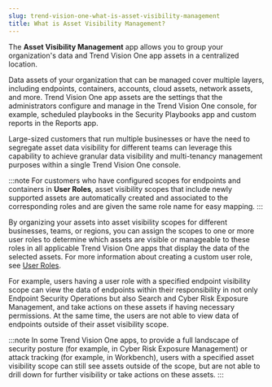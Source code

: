 ```yaml
---
slug: trend-vision-one-what-is-asset-visibility-management
title: What is Asset Visibility Management?
---
```


The **Asset Visibility Management** app allows you to group your organization's data and Trend Vision One app assets in a centralized location.

Data assets of your organization that can be managed cover multiple layers, including endpoints, containers, accounts, cloud assets, network assets, and more. Trend Vision One app assets are the settings that the administrators configure and manage in the Trend Vision One console, for example, scheduled playbooks in the Security Playbooks app and custom reports in the Reports app.

Large-sized customers that run multiple businesses or have the need to segregate asset data visibility for different teams can leverage this capability to achieve granular data visibility and multi-tenancy management purposes within a single Trend Vision One console.

:::note
For customers who have configured scopes for endpoints and containers in **User Roles**, asset visibility scopes that include newly supported assets are automatically created and associated to the corresponding roles and are given the same role name for easy mapping.
:::

By organizing your assets into asset visibility scopes for different businesses, teams, or regions, you can assign the scopes to one or more user roles to determine which assets are visible or manageable to these roles in all applicable Trend Vision One apps that display the data of the selected assets. For more information about creating a custom user role, see [User Roles](user-roles-foundation-services.md).

For example, users having a user role with a specified endpoint visibility scope can view the data of endpoints within their responsibility in not only Endpoint Security Operations but also Search and Cyber Risk Exposure Management, and take actions on these assets if having necessary permissions. At the same time, the users are not able to view data of endpoints outside of their asset visibility scope.

:::note
In some Trend Vision One apps, to provide a full landscape of security posture (for example, in Cyber Risk Exposure Management) or attack tracking (for example, in Workbench), users with a specified asset visibility scope can still see assets outside of the scope, but are not able to drill down for further visibility or take actions on these assets.
:::
